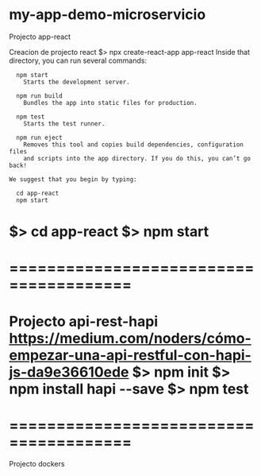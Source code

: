 # my-app-demo-microservicio

Projecto app-react

Creacion de projecto react
$> npx create-react-app app-react
    Inside that directory, you can run several commands:

      npm start
        Starts the development server.

      npm run build
        Bundles the app into static files for production.

      npm test
        Starts the test runner.

      npm run eject
        Removes this tool and copies build dependencies, configuration files
        and scripts into the app directory. If you do this, you can’t go back!

    We suggest that you begin by typing:

      cd app-react
      npm start
$> cd app-react
$> npm start
=======================================
=======================================
=======================================

Projecto api-rest-hapi
https://medium.com/noders/cómo-empezar-una-api-restful-con-hapi-js-da9e36610ede
$> npm init
$> npm install hapi --save
$> npm test
=======================================
=======================================
=======================================

Projecto dockers
